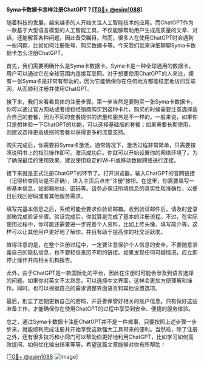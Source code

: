 **Syma卡数据卡怎样注册ChatGPT？[[TG💪+ @esim1088](https://t.me/s/esim1088)]**

随着科技的发展，越来越多的人开始关注人工智能技术的应用。而ChatGPT作为一款基于大型语言模型的人工智能工具，不仅能够帮助用户生成高质量的文章、对话，还能解答各种问题，因此备受瞩目。然而，很多人在使用ChatGPT时会遇到一些问题，比如如何注册账号、购买数据卡等。今天我们就来详细聊聊Syma卡数据卡怎么注册ChatGPT。

首先，我们需要明确什么是Syma卡数据卡。Syma卡是一种全球通用的数据卡，用户可以通过它在全球范围内连接互联网。对于想要使用ChatGPT的人来说，拥有一张Syma卡是非常有帮助的，因为它能确保你在任何地方都能稳定地访问互联网，从而顺利注册并使用ChatGPT。

接下来，我们来看看具体的注册步骤。第一步当然是要购买一张Syma卡数据卡。你可以通过官方网站或者授权经销商购买到这种卡片。购买的时候需要注意选择适合自己的套餐，因为不同的套餐提供的流量和服务是不一样的。一般来说，如果你只是想体验一下ChatGPT的功能，可以选择基础版的套餐；如果需要长期使用，则建议选择更高级别的套餐以获得更多的流量支持。

购买完成后，你需要将Syma卡激活。通常情况下，激活过程非常简单，只需要按照说明书上的指引操作即可。激活成功后，你就可以开始设置你的网络环境了。为了确保最佳的使用效果，建议使用稳定的Wi-Fi或移动数据网络进行连接。

接下来就是正式注册ChatGPT的环节了。打开浏览器，输入ChatGPT的官网链接（记得检查网址是否正确），进入主页后点击“注册”按钮。在这里，你需要填写一些基本信息，如邮箱地址、密码等。请务必保证所填信息的真实性和准确性，以便日后找回密码或者其他服务需求。

填写完基本信息之后，系统可能会要求你验证邮箱。收到验证邮件后，请及时登录邮箱完成验证步骤。验证完成后，你就算是完成了基本的注册流程。不过，在实际使用过程中，你可能还需要进一步完善个人资料，比如上传头像、填写简介等，这样可以让其他用户更好地了解你，并且有助于提高你的社交活跃度。

值得注意的是，在整个注册过程中，一定要注意保护个人信息的安全。不要随意泄露自己的隐私信息，也不要轻信来历不明的链接。如果发现任何可疑情况，应立即停止操作并向相关机构报告。

此外，由于ChatGPT是一款国际化的平台，因此在注册时可能会涉及到语言选择的问题。如果你对英文不太熟悉，可以选择中文界面，这样会更加方便理解和操作。同时，也可以根据自己的需求调整界面语言和其他设置选项。

最后，别忘了定期更新自己的密码，并妥善保管好相关的账户信息。只有做好这些准备工作，才能确保你在使用ChatGPT的过程中享受到安全、便捷的服务体验。

总之，通过Syma卡数据卡注册ChatGPT并不是一件难事，只要按照上述步骤一步步来，就能顺利完成注册并开始享受这款强大工具带来的便利。当然啦，除了注册之外，还有很多技巧和小窍门可以帮助你更好地利用ChatGPT，比如学习如何高效提问、如何优化输出结果等等。希望这篇文章能够对你有所帮助！

[[TG💪+ @esim1088](https://t.me/s/esim1088) ![Image](https://i.postimg.cc/4NQfJmqS/Snipaste-2025-05-13-00-14-12.png)]